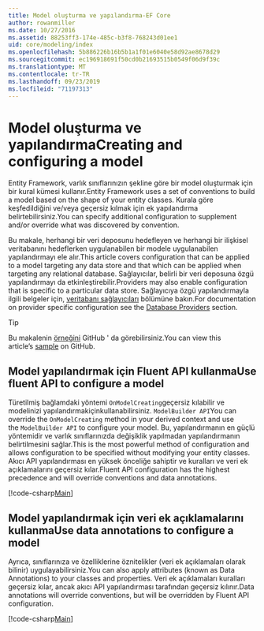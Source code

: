 ```yaml
---
title: Model oluşturma ve yapılandırma-EF Core
author: rowanmiller
ms.date: 10/27/2016
ms.assetid: 88253ff3-174e-485c-b3f8-768243d01ee1
uid: core/modeling/index
ms.openlocfilehash: 5b886226b16b5b1a1f01e6040e58d92ae8678d29
ms.sourcegitcommit: ec196918691f50cd0b21693515b0549f06d9f39c
ms.translationtype: MT
ms.contentlocale: tr-TR
ms.lasthandoff: 09/23/2019
ms.locfileid: "71197313"
---
```

# <a name="creating-and-configuring-a-model"></a><span data-ttu-id="ce601-102">Model oluşturma ve yapılandırma</span><span class="sxs-lookup"><span data-stu-id="ce601-102">Creating and configuring a model</span></span>

<span data-ttu-id="ce601-103">Entity Framework, varlık sınıflarınızın şekline göre bir model oluşturmak için bir kural kümesi kullanır.</span><span class="sxs-lookup"><span data-stu-id="ce601-103">Entity Framework uses a set of conventions to build a model based on the shape of your entity classes.</span></span> <span data-ttu-id="ce601-104">Kurala göre keşfedildiğini ve/veya geçersiz kılmak için ek yapılandırma belirtebilirsiniz.</span><span class="sxs-lookup"><span data-stu-id="ce601-104">You can specify additional configuration to supplement and/or override what was discovered by convention.</span></span>

<span data-ttu-id="ce601-105">Bu makale, herhangi bir veri deposunu hedefleyen ve herhangi bir ilişkisel veritabanını hedeflerken uygulanabilen bir modele uygulanabilen yapılandırmayı ele alır.</span><span class="sxs-lookup"><span data-stu-id="ce601-105">This article covers configuration that can be applied to a model targeting any data store and that which can be applied when targeting any relational database.</span></span> <span data-ttu-id="ce601-106">Sağlayıcılar, belirli bir veri deposuna özgü yapılandırmayı da etkinleştirebilir.</span><span class="sxs-lookup"><span data-stu-id="ce601-106">Providers may also enable configuration that is specific to a particular data store.</span></span> <span data-ttu-id="ce601-107">Sağlayıcıya özgü yapılandırmayla ilgili belgeler için, [veritabanı sağlayıcıları](../providers/index.md) bölümüne bakın.</span><span class="sxs-lookup"><span data-stu-id="ce601-107">For documentation on provider specific configuration see the [Database Providers](../providers/index.md) section.</span></span>

> [!TIP]  
> <span data-ttu-id="ce601-108">Bu makalenin [örneğini](https://github.com/aspnet/EntityFramework.Docs/tree/master/samples) GitHub ' da görebilirsiniz.</span><span class="sxs-lookup"><span data-stu-id="ce601-108">You can view this article’s [sample](https://github.com/aspnet/EntityFramework.Docs/tree/master/samples) on GitHub.</span></span>

## <a name="use-fluent-api-to-configure-a-model"></a><span data-ttu-id="ce601-109">Model yapılandırmak için Fluent API kullanma</span><span class="sxs-lookup"><span data-stu-id="ce601-109">Use fluent API to configure a model</span></span>

<span data-ttu-id="ce601-110">Türetilmiş bağlamdaki yöntemi `OnModelCreating`geçersiz kılabilir ve modelinizi yapılandırmakiçinkullanabilirsiniz. `ModelBuilder API`</span><span class="sxs-lookup"><span data-stu-id="ce601-110">You can override the `OnModelCreating` method in your derived context and use the `ModelBuilder API` to configure your model.</span></span> <span data-ttu-id="ce601-111">Bu, yapılandırmanın en güçlü yöntemidir ve varlık sınıflarınızda değişiklik yapılmadan yapılandırmanın belirtilmesini sağlar.</span><span class="sxs-lookup"><span data-stu-id="ce601-111">This is the most powerful method of configuration and allows configuration to be specified without modifying your entity classes.</span></span> <span data-ttu-id="ce601-112">Akıcı API yapılandırması en yüksek önceliğe sahiptir ve kuralları ve veri ek açıklamalarını geçersiz kılar.</span><span class="sxs-lookup"><span data-stu-id="ce601-112">Fluent API configuration has the highest precedence and will override conventions and data annotations.</span></span>

[!code-csharp[Main](../../../samples/core/Modeling/FluentAPI/Required.cs?highlight=11-13)]

## <a name="use-data-annotations-to-configure-a-model"></a><span data-ttu-id="ce601-113">Model yapılandırmak için veri ek açıklamalarını kullanma</span><span class="sxs-lookup"><span data-stu-id="ce601-113">Use data annotations to configure a model</span></span>

<span data-ttu-id="ce601-114">Ayrıca, sınıflarınıza ve özelliklerine öznitelikler (veri ek açıklamaları olarak bilinir) uygulayabilirsiniz.</span><span class="sxs-lookup"><span data-stu-id="ce601-114">You can also apply attributes (known as Data Annotations) to your classes and properties.</span></span> <span data-ttu-id="ce601-115">Veri ek açıklamaları kuralları geçersiz kılar, ancak akıcı API yapılandırması tarafından geçersiz kılınır.</span><span class="sxs-lookup"><span data-stu-id="ce601-115">Data annotations will override conventions, but will be overridden by Fluent API configuration.</span></span>

[!code-csharp[Main](../../../samples/core/Modeling/DataAnnotations/Required.cs?highlight=14)]
